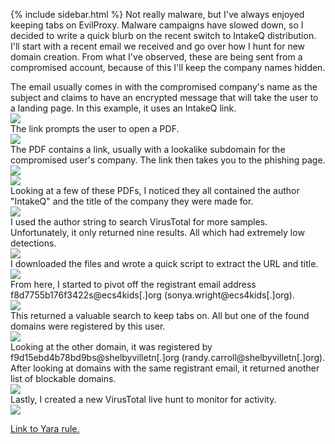 {% include sidebar.html %}
Not really malware, but I've always enjoyed keeping tabs on EvilProxy. Malware campaigns have slowed down, so I decided to write a quick blurb on the recent switch to IntakeQ distribution. I'll start with a recent email we received and go over how I hunt for new domain creation. From what I've observed, these are being sent from a compromised account, because of this I'll keep the company names hidden.

The email usually comes in with the compromised company's name as the subject and claims to have an encrypted message that will take the user to a landing page. In this example, it uses an IntakeQ link.
<br>
<a href="Screenshots/EP1.png"> 
<img src="Screenshots/EP1.png">
</a>
<br>
The link prompts the user to open a PDF.
<br>
<a href="Screenshots/EP2.png"> 
<img src="Screenshots/EP2.png">
</a>
<br>
The PDF contains a link, usually with a lookalike subdomain for the compromised user's company.
The link then takes you to the phishing page.
<br>
<a href="Screenshots/EP3.png"> 
<img src="Screenshots/EP3.png">
</a>
<br>
<a href="Screenshots/EP4.png"> 
<img src="Screenshots/EP4.png">
</a>
<br>
Looking at a few of these PDFs, I noticed they all contained the author "IntakeQ" and the title of the company they were made for.
<br>
<a href="Screenshots/EP5.png"> 
<img src="Screenshots/EP5.png">
</a>
<br>
I used the author string to search VirusTotal for more samples. Unfortunately, it only returned nine results. All which had extremely low detections.
<br>
<a href="Screenshots/EP9.png"> 
<img src="Screenshots/EP9.png">
</a>
<br>
I downloaded the files and wrote a quick script to extract the URL and title.
<br>
<a href="Screenshots/EP7.png"> 
<img src="Screenshots/EP7.png">
</a>
<br>
From here, I started to pivot off the registrant email address f8d7755b176f3422s@ecs4kids[.]org (sonya.wright@ecs4kids[.]org).
<br>
<a href="Screenshots/EP10.png"> 
<img src="Screenshots/EP10.png">
</a>
<br>
This returned a valuable search to keep tabs on. All but one of the found domains were registered by this user.
<br>
<a href="Screenshots/EP9.png"> 
<img src="Screenshots/EP9.png">
</a>
<br>
Looking at the other domain, it was registered by f9d15ebd4b78bd9bs@shelbyvilletn[.]org (randy.carroll@shelbyvilletn[.]org). After looking at domains with the same registrant email, it returned another list of blockable domains.
<br>
<a href="Screenshots/EP11.png"> 
<img src="Screenshots/EP11.png">
</a>
<br>
Lastly, I created a new VirusTotal live hunt to monitor for activity.
<br>
<a href="Screenshots/EP12.png"> 
<img src="Screenshots/EP12.png">
</a>
<br>


<a href="https://github.com/mcsx03/mcsx03.github.io/blob/main/Yara/EvilProxy_VT.yara">Link to Yara rule.</a>
<br>